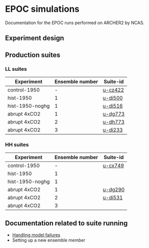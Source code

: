# EPOC simulations

Documentation for the EPOC runs performed on ARCHER2 by NCAS. 

## Experiment design 

## Production suites

### LL suites 

| Experiment | Ensemble number | Suite-id |
| --- | --- | --- |
| control-1950 | - | [u-cz422](suites/cz422) | 
| hist-1950 | 1 | [u-di500](suites/u-di500) |
| hist-1950-noghg | 1 | [u-di516](suites/di516) |
| abrupt 4xCO2 | 1 | [u-dg773](suites/dg773) |
| abrupt 4xCO2 | 2 | [u-dh773](suites/dh773) |
| abrupt 4xCO2 | 3 | [u-di233](suites/di233) |

### HH suites

| Experiment | Ensemble number | Suite-id |
| --- | --- | --- |
| control-1950 | - | [u-cx749](suites/cx749) | 
| hist-1950 | 1 | |
| hist-1950-noghg | 1 | |
| abrupt 4xCO2 | 1 | [u-dg290](suites/dg290) |
| abrupt 4xCO2 | 2 | [u-di531](suites/di531) |
| abrupt 4xCO2 | 3 | |

## Documentation related to suite running 

* [Handling model failures](model_failures)
* Setting up a new ensemble member
